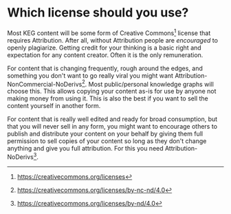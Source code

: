 # Which license should you use?

Most KEG content will be some form of Creative Commons[^cc] license that requires Attribution. After all, without Attribution people are *encouraged* to openly plagiarize. Getting credit for your thinking is a basic right and expectation for any content creator. Often it is the only remuneration.

For content that is changing frequently, rough around the edges, and something you don't want to go really viral you might want Attribution-NonCommercial-NoDerivs[^byncnd]. Most public/personal knowledge graphs will choose this. This allows copying your content as-is for use by anyone not making money from using it. This is also the best if you want to sell the content yourself in another form.

For content that is really well edited and ready for broad consumption, but that you will never sell in any form, you might want to encourage others to publish and distribute your content on your behalf by giving them full permission to sell copies of your content so long as they don't change anything and give you full attribution. For this you need Attribution-NoDerivs[^bynd].

[^cc]: https://creativecommons.org/licenses
[^byncnd]: https://creativecommons.org/licenses/by-nc-nd/4.0
[^bynd]: https://creativecommons.org/licenses/by-nd/4.0

